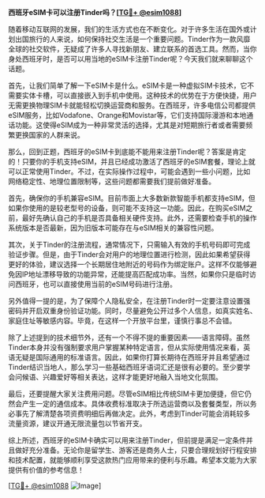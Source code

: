 **西班牙eSIM卡可以注册Tinder吗？[[TG💪+ @esim1088](https://t.me/s/esim1088)]**

随着移动互联网的发展，我们的生活方式也在不断变化。对于许多生活在国外或计划出国旅行的人来说，如何保持社交生活是一个重要问题。Tinder作为一款风靡全球的社交软件，无疑成了许多人寻找新朋友、建立联系的首选工具。然而，当你身处西班牙时，是否可以用当地的eSIM卡注册Tinder呢？今天我们就来聊聊这个话题。

首先，让我们简单了解一下eSIM卡是什么。eSIM卡是一种虚拟SIM卡技术，它不需要实体卡槽，可以直接嵌入到手机中使用。这种技术的优势在于方便快捷，用户无需更换物理SIM卡就能轻松切换运营商和服务。在西班牙，许多电信公司都提供eSIM服务，比如Vodafone、Orange和Movistar等，它们支持国际漫游和本地通话功能。这使得eSIM成为一种非常灵活的选择，尤其是对短期旅行者或者需要频繁更换国家的人群来说。

那么，回到正题，西班牙的eSIM卡到底能不能用来注册Tinder呢？答案是肯定的！只要你的手机支持eSIM，并且已经成功激活了西班牙的eSIM套餐，理论上就可以正常使用Tinder。不过，在实际操作过程中，可能会遇到一些小问题，比如网络稳定性、地理位置限制等，这些问题都需要我们提前做好准备。

首先，确保你的手机兼容eSIM。目前市面上大多数新款智能手机都支持eSIM，但如果你使用的是较老型号的设备，则可能不支持这一功能。因此，在购买eSIM之前，最好先确认自己的手机是否具备相关硬件支持。此外，还需要检查手机的操作系统版本是否最新，因为旧版本可能存在与eSIM相关的兼容性问题。

其次，关于Tinder的注册流程，通常情况下，只需输入有效的手机号码即可完成验证步骤。但是，由于Tinder会对用户的地理位置进行检测，因此如果希望获得更好的体验，建议选择一个长期居住地附近的号码作为绑定账户。这样不仅能够避免因IP地址漂移导致的功能异常，还能提高匹配成功率。当然，如果你只是临时访问西班牙，也可以直接使用当前的eSIM号码进行注册。

另外值得一提的是，为了保障个人隐私安全，在注册Tinder时一定要注意设置强密码并开启双重身份验证功能。同时，尽量避免公开过多个人信息，如真实姓名、家庭住址等敏感内容。毕竟，在这样一个开放平台里，谨慎行事总不会错。

除了上述提到的技术细节外，还有一个不得不提的重要因素——语言障碍。虽然Tinder本身并没有强制要求用户掌握某种特定语言，但从实际使用情况来看，英语无疑是国际通用的标准语言。因此，如果你打算长期待在西班牙并且希望通过Tinder结识当地人，那么学习一些基础西班牙语词汇还是很有必要的。至少要学会问候语、兴趣爱好等相关表达，这样才能更好地融入当地文化氛围。

最后，还要提醒大家关注费用问题。尽管eSIM相比传统SIM卡更加便捷，但它仍然会产生一定的通信成本。具体收费标准取决于所选运营商以及套餐类型，所以务必事先了解清楚各项资费明细后再做决定。此外，考虑到Tinder可能会消耗较多流量资源，建议开通无限流量包以节省开支。

综上所述，西班牙的eSIM卡确实可以用来注册Tinder，但前提是满足一定条件并且做好充分准备。无论你是留学生、游客还是商务人士，只要合理规划好行程安排和技术配置，就能够顺利享受这款热门应用带来的便利与乐趣。希望本文能为大家提供有价值的参考信息！

[[TG💪+ @esim1088](https://t.me/s/esim1088) ![Image](https://i.postimg.cc/4NQfJmqS/Snipaste-2025-05-13-00-14-12.png)]
